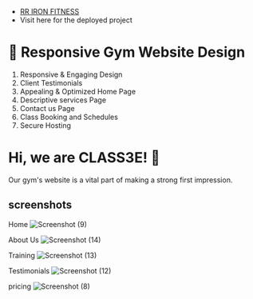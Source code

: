 
 - [RR IRON FITNESS](http://rrironfitness.epizy.com/)
 - Visit here for the deployed project



# 💪 Responsive Gym Website Design

01. Responsive & Engaging Design
02. Client Testimonials
03. Appealing & Optimized Home Page
04. Descriptive services Page
05. Contact us Page
06. Class Booking and Schedules
07. Secure Hosting


# Hi, we are CLASS3E! 👋
Our gym's website is a vital part of making a strong first impression.
             


## screenshots
Home
![Screenshot (9)](https://user-images.githubusercontent.com/113230103/192134239-b64a8ae3-e009-4d89-84dc-792a3fbfd80a.png)

About Us
![Screenshot (14)](https://user-images.githubusercontent.com/113230103/192134307-0dc2a96d-bb0c-4774-ab46-1a3dae1db361.png)

Training
![Screenshot (13)](https://user-images.githubusercontent.com/113230103/192134445-ba26bbe8-6f2e-4313-9883-91764f86e48d.png)

Testimonials
![Screenshot (12)](https://user-images.githubusercontent.com/113230103/192134482-89fb93c1-677b-4591-99ab-6ef4bb5dca29.png)

pricing
![Screenshot (8)](https://user-images.githubusercontent.com/113230103/192134537-d92ef94e-dd7a-4658-8a18-efa372ba570b.png)

